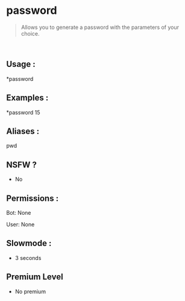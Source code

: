 # password

> Allows you to generate a password with the parameters of your choice.

<br>

## Usage :

*password <length>

## Examples :

*password 15

## Aliases :

pwd

## NSFW ?

- No

## Permissions :

Bot: None
<br>

User: None

## Slowmode :

- 3 seconds

## Premium Level

- No premium